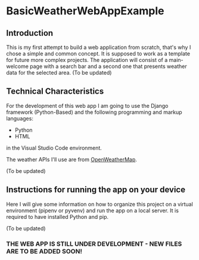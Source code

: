 # BasicWeatherWebAppExample

## Introduction
This is my first attempt to build a web application from scratch, that's why I chose a simple and common concept. 
It is supposed to work as a template for future more complex projects. The application will consist of a main-welcome page with 
a search bar and a second one that presents weather data for the selected area.
(To be updated)

## Technical Characteristics
For the development of this web app I am going to use the Django framework (Python-Based) and the following programming and markup languages:
 - Python
 - HTML

in the Visual Studio Code environment.

The weather APIs I'll use are from [OpenWeatherMap](https://openweathermap.org/api).

(To be updated)

## Instructions for running the app on your device
Here I will give some information on how to organize this project on a virtual environment (pipenv or pyvenv) and run the app on a local server.
It is required to have installed Python and pip.

(To be updated)

### THE WEB APP IS STILL UNDER DEVELOPMENT - NEW FILES ARE TO BE ADDED SOON!
 

 
